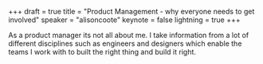 +++
draft = true
title = "Product Management - why everyone needs to get involved"
speaker = "alisoncoote"
keynote = false
lightning = true
+++

As a product manager its not all about me. I take information from a lot of different disciplines such as engineers and designers which enable the teams I work with to built the right thing and build it right.